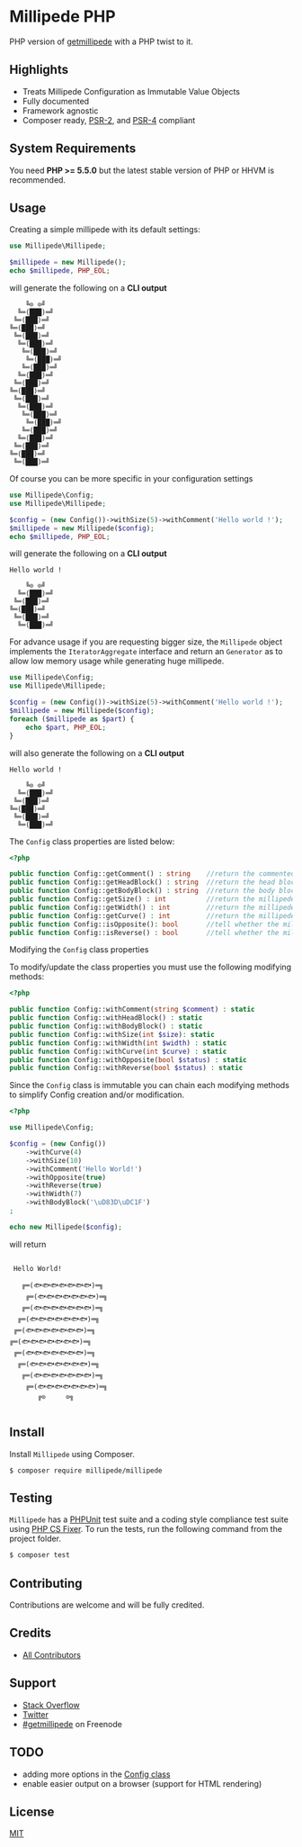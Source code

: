 Millipede PHP
=================

PHP version of [getmillipede](https://github.com/getmillipede/) with a PHP twist to it.

Highlights
-------

- Treats Millipede Configuration as Immutable Value Objects
- Fully documented
- Framework agnostic
- Composer ready, [PSR-2], and [PSR-4] compliant

System Requirements
-------

You need **PHP >= 5.5.0** but the latest stable version of PHP or HHVM is recommended.

Usage
-------

Creating a simple millipede with its default settings:

```php
use Millipede\Millipede;

$millipede = new Millipede();
echo $millipede, PHP_EOL;
```

will generate the following on a **CLI output**

```
    ╚⊙ ⊙╝
  ╚═(███)═╝
 ╚═(███)═╝
╚═(███)═╝
 ╚═(███)═╝
  ╚═(███)═╝
   ╚═(███)═╝
    ╚═(███)═╝
   ╚═(███)═╝
  ╚═(███)═╝
 ╚═(███)═╝
╚═(███)═╝
 ╚═(███)═╝
  ╚═(███)═╝
   ╚═(███)═╝
    ╚═(███)═╝
   ╚═(███)═╝
  ╚═(███)═╝
 ╚═(███)═╝
╚═(███)═╝
 ╚═(███)═╝
```

Of course you can be more specific in your configuration settings

```php
use Millipede\Config;
use Millipede\Millipede;

$config = (new Config())->withSize(5)->withComment('Hello world !');
$millipede = new Millipede($config);
echo $millipede, PHP_EOL;
```

will generate the following on a **CLI output**

```
Hello world !

    ╚⊙ ⊙╝
  ╚═(███)═╝
 ╚═(███)═╝
╚═(███)═╝
 ╚═(███)═╝
  ╚═(███)═╝

```

For advance usage if you are requesting bigger size, the `Millipede` object implements the `IteratorAggregate` interface and return an `Generator` as to allow low memory usage while generating huge millipede.


```php
use Millipede\Config;
use Millipede\Millipede;

$config = (new Config())->withSize(5)->withComment('Hello world !');
$millipede = new Millipede($config);
foreach ($millipede as $part) {
	echo $part, PHP_EOL;
}
```

will also generate the following on a **CLI output**

```
Hello world !

    ╚⊙ ⊙╝
  ╚═(███)═╝
 ╚═(███)═╝
╚═(███)═╝
 ╚═(███)═╝
  ╚═(███)═╝

```

The `Config` class properties are listed below:

```php
<?php

public function Config::getComment() : string    //return the commented text
public function Config::getHeadBlock() : string  //return the head block
public function Config::getBodyBlock() : string  //return the body block
public function Config::getSize() : int          //return the millipede size
public function Config::getWidth() : int         //return the millipede width
public function Config::getCurve() : int         //return the millipede curve
public function Config::isOpposite(): bool       //tell whether the millipede curve is opposite
public function Config::isReverse() : bool       //tell whether the millipede is reversed
```

Modifying the `Config` class properties

To modify/update the class properties you must use the following modifying methods:

```php
<?php

public function Config::withComment(string $comment) : static
public function Config::withHeadBlock() : static
public function Config::withBodyBlock() : static
public function Config::withSize(int $size): static
public function Config::withWidth(int $width) : static
public function Config::withCurve(int $curve) : static
public function Config::withOpposite(bool $status) : static
public function Config::withReverse(bool $status) : static
```

Since the `Config` class is immutable you can chain each modifying methods to simplify Config creation and/or modification.

```php
<?php

use Millipede\Config;

$config = (new Config())
    ->withCurve(4)
    ->withSize(10)
    ->withComment('Hello World!')
    ->withOpposite(true)
    ->withReverse(true)
    ->withWidth(7)
    ->withBodyBlock('\uD83D\uDC1F')
;

echo new Millipede($config);

```

will return

```

 Hello World!

   ╔═(🐟🐟🐟🐟🐟🐟🐟)═╗
    ╔═(🐟🐟🐟🐟🐟🐟🐟)═╗
   ╔═(🐟🐟🐟🐟🐟🐟🐟)═╗
  ╔═(🐟🐟🐟🐟🐟🐟🐟)═╗
 ╔═(🐟🐟🐟🐟🐟🐟🐟)═╗
╔═(🐟🐟🐟🐟🐟🐟🐟)═╗
 ╔═(🐟🐟🐟🐟🐟🐟🐟)═╗
  ╔═(🐟🐟🐟🐟🐟🐟🐟)═╗
   ╔═(🐟🐟🐟🐟🐟🐟🐟)═╗
    ╔═(🐟🐟🐟🐟🐟🐟🐟)═╗
       ╔⊙     ⊙╗


```

Install
-------

Install `Millipede` using Composer.

```
$ composer require millipede/millipede
```

Testing
-------

`Millipede` has a [PHPUnit](https://phpunit.de) test suite and a coding style compliance test suite using [PHP CS Fixer](http://cs.sensiolabs.org/). To run the tests, run the following command from the project folder.

``` bash
$ composer test
```

Contributing
-------

Contributions are welcome and will be fully credited.

Credits
-------

- [All Contributors](https://github.com/getmillipede/millipede-php/graphs/contributors)

Support
-------

* [Stack Overflow](http://stackoverflow.com/questions/tagged/millipede)
* [Twitter](https://twitter.com/getmillipede)
* [#getmillipede](http://webchat.freenode.net?channels=%23getmillipede&uio=d4) on Freenode

TODO
-------

* adding more options in the [Config class](src/Config.php)
* enable easier output on a browser (support for HTML rendering)

License
-------

[MIT](LICENSE)


[PSR-2]: http://www.php-fig.org/psr/psr-2/
[PSR-4]: http://www.php-fig.org/psr/psr-4/